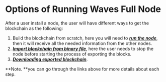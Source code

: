 # Options of Running Waves Full Node

After a user install a node, the user will have different ways to get the blockchain as the following:

1. Build the blockchain from scratch, here you will need to [_**run the node**_](/waves-full-node/how-to-install-a-node/how-to-install-a-node.md), then it will receive all the needed information from the other nodes.
2. [_**Import blockchain from binary file**_](/waves-full-node/options-of-running-waves-full-node/export-and-import-from-the-blockchain.md), here the user needs to stop the node before starting the process of exporting the blocks.
3. [_**Downloading exported blockchain**_](/waves-full-node/options-of-running-waves-full-node/state-downloading-and-applying.md).

**Note. **you can go through the links above for more details about each step.

